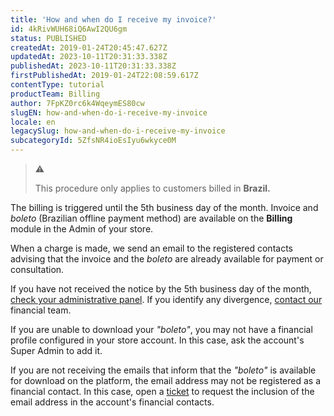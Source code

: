 ```yaml
---
title: 'How and when do I receive my invoice?'
id: 4kRivWUH68iQ6AwI2QU6gm
status: PUBLISHED
createdAt: 2019-01-24T20:45:47.627Z
updatedAt: 2023-10-11T20:31:33.338Z
publishedAt: 2023-10-11T20:31:33.338Z
firstPublishedAt: 2019-01-24T22:08:59.617Z
contentType: tutorial
productTeam: Billing
author: 7FpKZ0rc6k4WqeymES80cw
slugEN: how-and-when-do-i-receive-my-invoice
locale: en
legacySlug: how-and-when-do-i-receive-my-invoice
subcategoryId: 5ZfsNR4ioEsIyu6wkyce0M
---
```


>⚠️ <p>This procedure only applies to customers billed in **Brazil.**

The billing is triggered until the 5th business day of the month. Invoice and *boleto* (Brazilian offline payment method) are available on the __Billing__ module in the Admin of your store.

When a charge is made, we send an email to the registered contacts advising that the invoice and the *boleto* are already available for payment or consultation.

If you have not received the notice by the 5th business day of the month, [check your administrative panel](https://help.vtex.com/en/tutorial/how-to-download-the-vtex-invoices--tutorials_653). If you identify any divergence, [contact our](https://support.vtex.com/hc/en/requests) financial team.

If you are unable to download your *"boleto"*, you may not have a financial profile configured in your store account. In this case, ask the account's Super Admin to add it.

If you are not receiving the emails that inform that the *"boleto"* is available for download on the platform, the email address may not be registered as a financial contact. In this case, open a [ticket](https://support.vtex.com/hc/en/requests) to request the inclusion of the email address in the account's financial contacts. 

